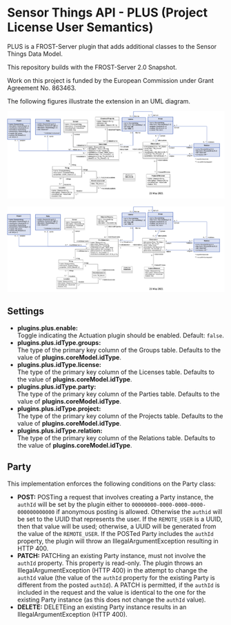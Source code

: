 # Sensor Things API - PLUS (Project License User Semantics)

PLUS is a FROST-Server plugin that adds additional classes to the Sensor Things Data Model.

This repository builds with the FROST-Server 2.0 Snapshot.

Work on this project is funded by the European Commission under Grant Agreement No. 863463.

The following figures illustrate the extension in an UML diagram.

![Sensor Things Datamodel (Datastream) with PLUS extension](doc/2021-05-21-DataModel-Datastream.png "Sensor Things Datamodel (Datastream) with PLUS extension")

![Sensor Things Datamodel (MultiDatastream) with PLUS extension](doc/2021-05-21-DataModel-MultiDatastream.png "Sensor Things Datamodel (MultiDatastream) with PLUS extension")

## Settings

* **plugins.plus.enable:**  
  Toggle indicating the Actuation plugin should be enabled. Default: `false`.
* **plugins.plus.idType.groups:**  
  The type of the primary key column of the Groups table. Defaults to the value of **plugins.coreModel.idType**.
* **plugins.plus.idType.license:**  
  The type of the primary key column of the Licenses table. Defaults to the value of **plugins.coreModel.idType**.
* **plugins.plus.idType.party:**  
  The type of the primary key column of the Parties table. Defaults to the value of **plugins.coreModel.idType**.
* **plugins.plus.idType.project:**  
  The type of the primary key column of the Projects table. Defaults to the value of **plugins.coreModel.idType**.
* **plugins.plus.idType.relation:**  
  The type of the primary key column of the Relations table. Defaults to the value of **plugins.coreModel.idType**.

## Party
This implementation enforces the following conditions on the Party class:

* **POST:**
  POSTing a request that involves creating a Party instance, the `authId` will be set by the plugin either to `00000000-0000-0000-0000-000000000000` if anonymous posting is allowed. Otherwise the `authid` will be set to the UUID that represents the user. If the `REMOTE_USER` is a UUID, then that value will be used; otherwise, a UUID will be generated from the value of the `REMOTE_USER`.
  If the POSTed Party includes the `authId` property, the plugin will throw an IllegalArgumentException resulting in HTTP 400.
* **PATCH:**
  PATCHing an existing Party instance, must not involve the `authId` property. This property is read-only. The plugin throws an IllegalArgumentException (HTTP 400) in the attempt to change the `authId` value (the value of the `authId` property for the existing Party is different from the posted `authId`). A PATCH is permitted, if the `authId` is included in the request and the value is identical to the one for the existing Party instance (as this does not change the `authId` value).
* **DELETE:**
  DELETEing an existing Party instance results in an IllegalArgumentException (HTTP 400).
  